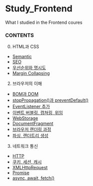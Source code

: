 # Study_Frontend
What I studied in the Frontend coures
 

### CONTENTS

00. HTML과 CSS

- [Semantic](00.HTML과%20CSS/00.Semantic.md)
- [SEO](00.HTML과%20CSS/01.SEO.md)
- [우선순위와 명시도](00.HTML과%20CSS/02.우선순위와%20명시도.md)
- [Margin Collapsing](00.HTML과%20CSS/03.Margin%20Collapsing.md)

02. 브라우저의 이해

- [BOM과 DOM](02.브라우저의%20이해/00.BOM과%20DOM.md)
- [stopPropagation()과 preventDefault()](02.브라우저의%20이해/01.stopPropagation()과%20preventDefault().md)
- [EventListener 추가](02.브라우저의%20이해/02.EventListener%20추가.md)
- [이벤트 버블링, 캡쳐링, 위임](02.브라우저의%20이해/03.%20버블링,%20캡쳐링,%20위임.md)
- [WebStorage](02.브라우저의%20이해/04.WebStorage.md)
- [DocumentFragment](02.브라우저의%20이해/05.DocumentFragment.md)
- [브라우저 랜더링 과정](02.브라우저의%20이해/06.브라우저%20랜더링%20과정.md)
- [파싱, 랜더트리 생성](02.브라우저의%20이해/07.파싱,%20랜더트리%20생성.md)

03. 네트워크 통신

- [HTTP](03.네트워크%20통신/00.HTTP.md)
- [쿠키, 세션, 캐시](03.네트워크%20통신/01.쿠키,%20세션,%20캐시.md)
- [XMLHttpRequest](03.네트워크%20통신/02.XMLHttpRequest.md)
- [Promise](03.네트워크%20통신/03.Promise.md)
- [async, await, fetch()](03.네트워크%20통신/04.async,%20await,%20fetch().md)